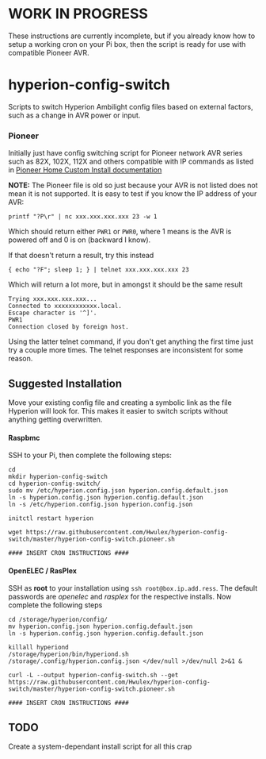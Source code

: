 # WORK IN PROGRESS #
These instructions are currently incomplete, but if you already know how to setup a working cron on your Pi box, then the script is ready for use with compatible Pioneer AVR.

hyperion-config-switch
======================

Scripts to switch Hyperion Ambilight config files based on external factors, such as a change in AVR power or input.

### Pioneer

Initially just have config switching script for Pioneer network AVR series such as 82X, 102X, 112X and others compatible with IP commands as listed in [Pioneer Home Custom Install documentation]( http://www.pioneerelectronics.com/StaticFiles/PUSA/Files/Home%20Custom%20Install/VSX-1120-K-RS232.PDF)

**NOTE:** The Pioneer file is old so just because your AVR is not listed does not mean it is not supported. It is easy to test if you know the IP address of your AVR:

`printf "?P\r" | nc xxx.xxx.xxx.xxx 23 -w 1`

Which should return either `PWR1` or `PWR0`, where 1 means is the AVR is powered off and 0 is on (backward I know).

If that doesn't return a result, try this instead

`{ echo "?F"; sleep 1; } | telnet xxx.xxx.xxx.xxx 23`

Which will return a lot more, but in amongst it should be the same result

```
Trying xxx.xxx.xxx.xxx...
Connected to xxxxxxxxxxxx.local.
Escape character is '^]'.
PWR1
Connection closed by foreign host.
```

Using the latter telnet command, if you don't get anything the first time just try a couple more times. The telnet responses are inconsistent for some reason.


## Suggested Installation

Move your existing config file and creating a symbolic link as the file Hyperion will look for. This makes it easier to switch scripts without anything getting overwritten.


#### Raspbmc

SSH to your Pi, then complete the following steps:

```
cd
mkdir hyperion-config-switch
cd hyperion-config-switch/
sudo mv /etc/hyperion.config.json hyperion.config.default.json
ln -s hyperion.config.json hyperion.config.default.json
ln -s /etc/hyperion.config.json hyperion.config.json

initctl restart hyperion

wget https://raw.githubusercontent.com/Hwulex/hyperion-config-switch/master/hyperion-config-switch.pioneer.sh

#### INSERT CRON INSTRUCTIONS ####
```

#### OpenELEC / RasPlex

SSH as **root** to your installation using `ssh root@box.ip.add.ress`. The default passwords are _openelec_ and _rasplex_ for the respective installs. Now complete the following steps

```
cd /storage/hyperion/config/
mv hyperion.config.json hyperion.config.default.json
ln -s hyperion.config.json hyperion.config.default.json

killall hyperiond
/storage/hyperion/bin/hyperiond.sh /storage/.config/hyperion.config.json </dev/null >/dev/null 2>&1 &

curl -L --output hyperion-config-switch.sh --get https://raw.githubusercontent.com/Hwulex/hyperion-config-switch/master/hyperion-config-switch.pioneer.sh

#### INSERT CRON INSTRUCTIONS ####
```


## TODO

Create a system-dependant install script for all this crap
